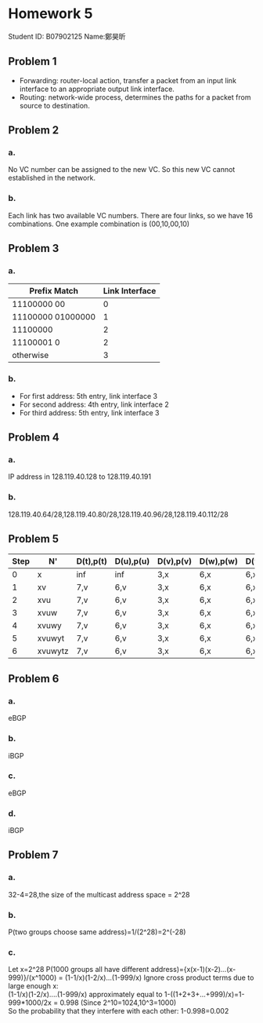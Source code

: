# Homework 5
Student ID: B07902125 Name:鄭昊昕 
## Problem 1
* Forwarding: router-local action, transfer a packet from an input link interface to an appropriate output link interface.
* Routing: network-wide process, determines the paths for a packet from source to destination.
## Problem 2
### a.
No VC number can be assigned to the new VC. So this new VC cannot established in the network.
### b.
Each link has two available VC numbers. There are four links, so we have 16 combinations. One example combination is (00,10,00,10)
## Problem 3
### a.
|Prefix Match| Link Interface |
|---|---|
|11100000 00|0|
|11100000 01000000|1|
|11100000|2|
|11100001 0|2|
|otherwise|3|
### b.
* For first address: 5th entry, link interface 3
* For second address: 4th entry, link interface 2
* For third address: 5th entry, link interface 3
## Problem 4
### a.
IP address in 128.119.40.128 to 128.119.40.191
### b.
128.119.40.64/28,128.119.40.80/28,128.119.40.96/28,128.119.40.112/28
## Problem 5
| Step | N' | D(t),p(t) | D(u),p(u) | D(v),p(v) | D(w),p(w)|D(y),p(y)|D(z),p(z)|
|---|---|---|---|---|---|---|---|
|0|x|inf|inf|3,x|6,x|6,x|8,x|
|1|xv|7,v|6,v|3,x|6,x|6,x|8,x|
|2|xvu|7,v|6,v|3,x|6,x|6,x|8,x|
|3|xvuw|7,v|6,v|3,x|6,x|6,x|8,x|
|4|xvuwy|7,v|6,v|3,x|6,x|6,x|8,x|
|5|xvuwyt|7,v|6,v|3,x|6,x|6,x|8,x|
|6|xvuwytz|7,v|6,v|3,x|6,x|6,x|8,x|
## Problem 6
### a.
eBGP
### b.
iBGP
### c.
eBGP
### d.
iBGP
## Problem 7
### a.
32-4=28,the size of the multicast address space = 2^28
### b.
P(two groups choose same address)=1/(2^28)=2^(-28)
### c.
Let x=2^28
P(1000 groups all have different address)={x(x-1)(x-2)*...*(x-999)}/(x^1000) = (1-1/x)(1-2/x)...(1-999/x)
Ignore cross product terms due to large enough x: \
(1-1/x)(1-2/x)....(1-999/x) approximately equal to 1-((1+2+3+...+999)/x)=1-999*1000/2x = 0.998 (Since 2^10=1024,10^3=1000) \
So the probability that they interfere with each other: 1-0.998=0.002